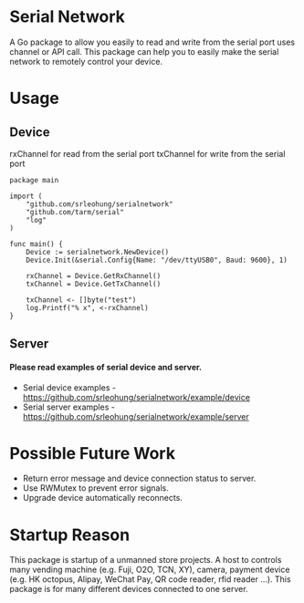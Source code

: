 # Serial Network
A Go package to allow you easily to read and write from the serial port uses channel or API call. This package can help you to easily make the serial network to remotely control your device.

# Usage
## Device
rxChannel for read from the serial port
txChannel for write from the serial port
```
package main

import (
	"github.com/srleohung/serialnetwork"
	"github.com/tarm/serial"
	"log"
)

func main() {
	Device := serialnetwork.NewDevice()
	Device.Init(&serial.Config{Name: "/dev/ttyUSB0", Baud: 9600}, 1)

	rxChannel = Device.GetRxChannel()
	txChannel = Device.GetTxChannel()

	txChannel <- []byte("test")
	log.Printf("% x", <-rxChannel)
}
```
## Server
#### Please read examples of serial device and server.
* Serial device examples - https://github.com/srleohung/serialnetwork/example/device
* Serial server examples - https://github.com/srleohung/serialnetwork/example/server

# Possible Future Work
* Return error message and device connection status to server.
* Use RWMutex to prevent error signals.
* Upgrade device automatically reconnects.

# Startup Reason
This package is startup of a unmanned store projects. A host to controls many vending machine (e.g. Fuji, O2O, TCN, XY), camera, payment device (e.g. HK octopus, Alipay, WeChat Pay, QR code reader, rfid reader ...). This package is for many different devices connected to one server.